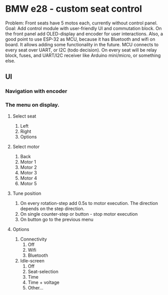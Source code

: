 # BMW e28 - custom seat control

Problem: Front seats have 5 motos each, currently without control panel.
Goal: Add control module with user-friendly UI and commutation block.
On the front panel add OLED-display and encoder for user interactions.
Also, a good point to use ESP-32 as MCU, because it has Bluetooth and wifi on board. It allows adding some functionality in the future. 
MCU connects to every seat over UART, or I2C (todo decision).
On every seat will be relay block, fuses, and UART/I2C receiver like Arduino mini/micro, or something else. 

## UI
### Navigation with encoder
### The menu on display.

1. Select seat
    1. Left
    2. Right
    3. Options

2. Select motor
    1. Back
    2. Motor 1
    3. Motor 2
    4. Motor 3
    5. Motor 4
    6. Motor 5

3. Tune position
    1. On every rotation-step add 0.5s to motor execution. The direction depends on the step direction.
    2. On single counter-step or button - stop motor execution
    3. On button go to the previous menu 

4. Options
    1. Connectivity
        1. Off
        2. Wifi
        3. Bluetooth
    2. Idle-screen
        1. Off
        2. Seat-selection
        3. Time
        4. Time + voltage
        5. Other...